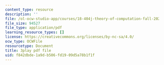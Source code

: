 ```yaml
---
content_type: resource
description: ''
file: /ol-ocw-studio-app/courses/18-404j-theory-of-computation-fall-2020/f842dbde1a9db506fd1909d5a78b1f1f_iZPzBHGDsWI.pdf
file_size: 94527
file_type: application/pdf
learning_resource_types: []
license: https://creativecommons.org/licenses/by-nc-sa/4.0/
ocw_type: OCWFile
resourcetype: Document
title: 3play pdf file
uid: f842dbde-1a9d-b506-fd19-09d5a78b1f1f
---
```

